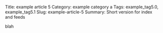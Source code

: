 Title: example article 5
Category: example category a
Tags: example_tag5.0, example_tag5.1
Slug: example-article-5
Summary: Short version for index and feeds

blah
